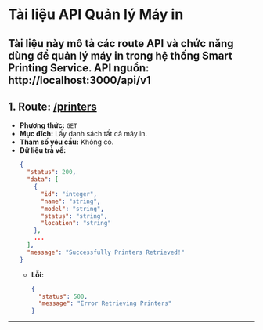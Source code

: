 # Tài liệu API Quản lý Máy in
<!-- Gỏ CTRL + Shift + V để trông OK hơn-->
Tài liệu này mô tả các route API và chức năng dùng để quản lý máy in trong hệ thống Smart Printing Service.
API nguồn: http://localhost:3000/api/v1
---

## 1. Route: **[/printers](http://localhost:3000/api/v1/printers)**

- **Phương thức:** `GET`
- **Mục đích:** Lấy danh sách tất cả máy in.
- **Tham số yêu cầu:** Không có.
- **Dữ liệu trả về:**
    ```json
    {
      "status": 200,
      "data": [
        {
          "id": "integer",
          "name": "string",
          "model": "string",
          "status": "string",
          "location": "string"
        },
        ...
      ],
      "message": "Successfully Printers Retrieved!"
    }
    ```
  - **Lỗi:**
    ```json
    {
      "status": 500,
      "message": "Error Retrieving Printers"
    }
    ```

---
